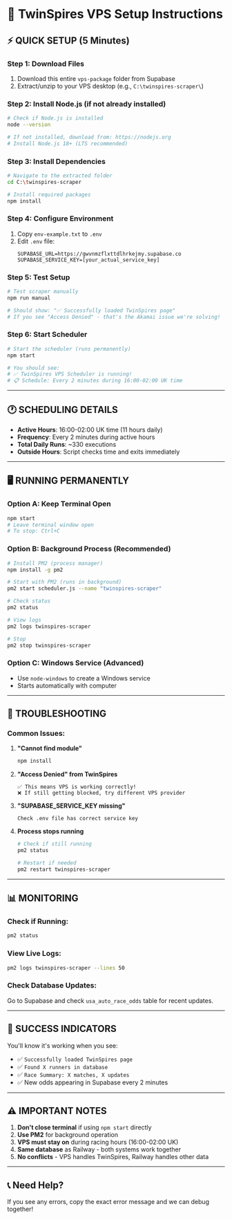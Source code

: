 # 🏇 TwinSpires VPS Setup Instructions

## ⚡ **QUICK SETUP (5 Minutes)**

### **Step 1: Download Files**
1. Download this entire `vps-package` folder from Supabase
2. Extract/unzip to your VPS desktop (e.g., `C:\twinspires-scraper\`)

### **Step 2: Install Node.js (if not already installed)**
```bash
# Check if Node.js is installed
node --version

# If not installed, download from: https://nodejs.org
# Install Node.js 18+ (LTS recommended)
```

### **Step 3: Install Dependencies**
```bash
# Navigate to the extracted folder
cd C:\twinspires-scraper

# Install required packages
npm install
```

### **Step 4: Configure Environment**
1. Copy `env-example.txt` to `.env`
2. Edit `.env` file:
   ```
   SUPABASE_URL=https://gwvnmzflxttdlhrkejmy.supabase.co
   SUPABASE_SERVICE_KEY=[your_actual_service_key]
   ```

### **Step 5: Test Setup**
```bash
# Test scraper manually
npm run manual

# Should show: "✅ Successfully loaded TwinSpires page"
# If you see "Access Denied" - that's the Akamai issue we're solving!
```

### **Step 6: Start Scheduler**
```bash
# Start the scheduler (runs permanently)
npm start

# You should see:
# ✅ TwinSpires VPS Scheduler is running!
# 📋 Schedule: Every 2 minutes during 16:00-02:00 UK time
```

---

## 🕐 **SCHEDULING DETAILS**

- **Active Hours**: 16:00-02:00 UK time (11 hours daily)
- **Frequency**: Every 2 minutes during active hours
- **Total Daily Runs**: ~330 executions
- **Outside Hours**: Script checks time and exits immediately

---

## 🖥️ **RUNNING PERMANENTLY**

### **Option A: Keep Terminal Open**
```bash
npm start
# Leave terminal window open
# To stop: Ctrl+C
```

### **Option B: Background Process (Recommended)**
```bash
# Install PM2 (process manager)
npm install -g pm2

# Start with PM2 (runs in background)
pm2 start scheduler.js --name "twinspires-scraper"

# Check status
pm2 status

# View logs
pm2 logs twinspires-scraper

# Stop
pm2 stop twinspires-scraper
```

### **Option C: Windows Service (Advanced)**
- Use `node-windows` to create a Windows service
- Starts automatically with computer

---

## 🔧 **TROUBLESHOOTING**

### **Common Issues:**

1. **"Cannot find module"**
   ```bash
   npm install
   ```

2. **"Access Denied" from TwinSpires**
   ```
   ✅ This means VPS is working correctly!
   ❌ If still getting blocked, try different VPS provider
   ```

3. **"SUPABASE_SERVICE_KEY missing"**
   ```
   Check .env file has correct service key
   ```

4. **Process stops running**
   ```bash
   # Check if still running
   pm2 status
   
   # Restart if needed  
   pm2 restart twinspires-scraper
   ```

---

## 📊 **MONITORING**

### **Check if Running:**
```bash
pm2 status
```

### **View Live Logs:**
```bash
pm2 logs twinspires-scraper --lines 50
```

### **Check Database Updates:**
Go to Supabase and check `usa_auto_race_odds` table for recent updates.

---

## 🚀 **SUCCESS INDICATORS**

You'll know it's working when you see:
- ✅ `Successfully loaded TwinSpires page`
- ✅ `Found X runners in database`
- ✅ `Race Summary: X matches, X updates`
- ✅ New odds appearing in Supabase every 2 minutes

---

## ⚠️ **IMPORTANT NOTES**

1. **Don't close terminal** if using `npm start` directly
2. **Use PM2** for background operation
3. **VPS must stay on** during racing hours (16:00-02:00 UK)
4. **Same database** as Railway - both systems work together
5. **No conflicts** - VPS handles TwinSpires, Railway handles other data

---

## 📞 **Need Help?**

If you see any errors, copy the exact error message and we can debug together!
